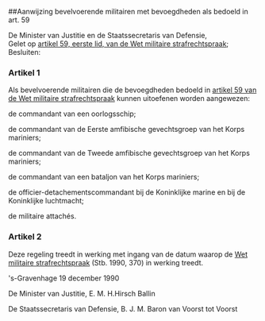 <meta http-equiv='Content-Type' content='text/html; charset=utf-8' />

##Aanwijzing bevelvoerende militairen met bevoegdheden als bedoeld in art. 59

De Minister van Justitie en de Staatssecretaris van Defensie,  
Gelet op [artikel 59, eerste lid, van de Wet militaire strafrechtspraak](../../../../../../../../../../../../rijkswet/wet/militaire/strafrechtspraak/BWBR0004789/README.md);
Besluiten:    

### Artikel  1  

Als bevelvoerende militairen die de bevoegdheden bedoeld in [artikel 59 van de Wet militaire strafrechtspraak](../../../../../../../../../../../../rijkswet/wet/militaire/strafrechtspraak/BWBR0004789/README.md) kunnen uitoefenen worden aangewezen: 

de commandant van een oorlogsschip;  

de commandant van de Eerste amfibische gevechtsgroep van het Korps mariniers;  

de commandant van de Tweede amfibische gevechtsgroep van het Korps mariniers;  

de commandant van een bataljon van het Korps mariniers;  

de officier-detachementscommandant bij de Koninklijke marine en bij de Koninklijke luchtmacht;  

de militaire attachés.   

### Artikel  2  

Deze regeling treedt in werking met ingang van de datum waarop de [Wet militaire strafrechtspraak](../../../../../../../../../../../../rijkswet/wet/militaire/strafrechtspraak/BWBR0004789/README.md) (Stb. 1990, 370) in werking treedt. 

's-Gravenhage 
19 december 1990    

De 
Minister van Justitie, 
E. M. H.Hirsch Ballin   

De 
Staatssecretaris van Defensie, 
B. J. M. Baron van Voorst tot Voorst      
